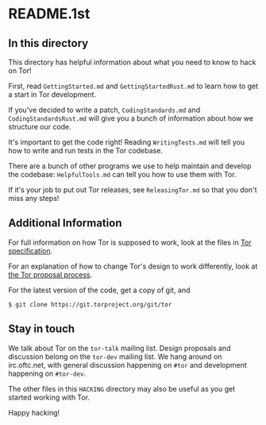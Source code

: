 # README.1st

## In this directory

This directory has helpful information about what you need to know to
hack on Tor!

First, read `GettingStarted.md` and `GettingStartedRust.md`
to learn how to get a start in Tor development.

If you've decided to write a patch, `CodingStandards.md` and
`CodingStandardsRust.md` will give you a bunch of information
about how we structure our code.

It's important to get the code right!  Reading `WritingTests.md` will
tell you how to write and run tests in the Tor codebase.

There are a bunch of other programs we use to help maintain and
develop the codebase: `HelpfulTools.md` can tell you how to use them
with Tor.

If it's your job to put out Tor releases, see `ReleasingTor.md` so
that you don't miss any steps!

## Additional Information

For full information on how Tor is supposed to work, look at the files in
[Tor specification](https://gitweb.torproject.org/torspec.git/tree).

For an explanation of how to change Tor's design to work differently, look at
[the Tor proposal process](https://gitweb.torproject.org/torspec.git/plain/proposals/001-process.txt).

For the latest version of the code, get a copy of git, and

```console
$ git clone https://git.torproject.org/git/tor
```

## Stay in touch

We talk about Tor on the `tor-talk` mailing list.  Design proposals and
discussion belong on the `tor-dev` mailing list.  We hang around on
irc.oftc.net, with general discussion happening on `#tor` and development
happening on `#tor-dev`.

The other files in this `HACKING` directory may also be useful as you
get started working with Tor.

Happy hacking!
